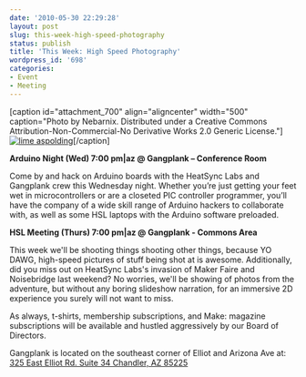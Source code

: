```yaml
---
date: '2010-05-30 22:29:28'
layout: post
slug: this-week-high-speed-photography
status: publish
title: 'This Week: High Speed Photography'
wordpress_id: '698'
categories:
- Event
- Meeting
---
```


[caption id="attachment_700" align="aligncenter" width="500" caption="Photo by Nebarnix.  Distributed under a Creative Commons Attribution-Non-Commercial-No Derivative Works 2.0 Generic License."][![lime aspolding](http://www.heatsynclabs.org/wp-content/uploads/2010/05/4652473801_feaa88aaa0.jpg)](http://www.flickr.com/photos/nebarnix/4652473801/)[/caption]

**Arduino Night (Wed) 7:00 pm|az @ Gangplank – Conference Room**

Come by and hack on Arduino boards with the HeatSync Labs and Gangplank crew this Wednesday night.  Whether you’re just getting your feet wet in microcontrollers or are a closeted PIC controller programmer, you’ll have the company of a wide skill range of Arduino hackers to collaborate with, as well as some HSL laptops with the Arduino software preloaded.

**HSL Meeting (Thurs) 7:00 pm|az @ Gangplank - Commons Area**

This week we'll be shooting things shooting other things, because YO DAWG, high-speed pictures of stuff being shot at is awesome.  Additionally, did you miss out on HeatSync Labs's invasion of Maker Faire and Noisebridge last weekend?  No worries, we'll be showing of photos from the adventure, but without any boring slideshow narration, for an immersive 2D experience you surely will not want to miss.

As always, t-shirts, membership subscriptions, and Make: magazine subscriptions will be available and hustled aggressively by our Board of Directors.

Gangplank is located on the southeast corner of Elliot and Arizona Ave at:
[325 East Elliot Rd. Suite 34
Chandler, AZ 85225](http://maps.google.com/maps?f=q&source=s_q&hl=en&geocode=&q=325+East+Elliot+Rd.+Suite+34+Chandler,+AZ+85225&sll=37.0625,-95.677068&sspn=46.005754,59.414063&ie=UTF8&hq=&hnear=325+E+Elliot+Rd,+Chandler,+Maricopa,+Arizona+85225&t=h&z=16)
